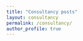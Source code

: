 ```yaml
---
title: "Consultancy posts"
layout: consultancy
permalink: /consultancy/
author_profile: true
---
```

